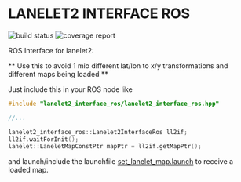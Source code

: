 # LANELET2 INTERFACE ROS

![build status](https://gitlab.mrt.uni-karlsruhe.de/lanelet2/lanelet2_interface_ros/badges/master/build.svg)
![coverage report](https://gitlab.mrt.uni-karlsruhe.de/lanelet2/lanelet2_interface_ros/badges/master/coverage.svg)

ROS Interface for lanelet2:

** Use this to avoid 1 mio different lat/lon to x/y transformations and different maps being loaded **

Just include this in your ROS node like

```cpp
#include "lanelet2_interface_ros/lanelet2_interface_ros.hpp"

//...

lanelet2_interface_ros::Lanelet2InterfaceRos ll2if;
ll2if.waitForInit();
lanelet::LaneletMapConstPtr mapPtr = ll2if.getMapPtr();
```
and launch/include the launchfile [set_lanelet_map.launch](/launch/set_lanelet_map.launch) to receive a loaded map.
